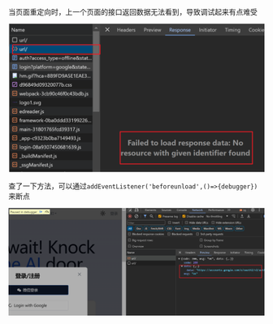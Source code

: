 当页面重定向时，上一个页面的接口返回数据无法看到，导致调试起来有点难受

![image-20240112215504644](../../public/image-20240112215504644.png)

查了一下方法，可以通过`addEventListener('beforeunload',()=>{debugger})`来断点

![image-20240112215722089](../../public/image-20240112215722089.png)